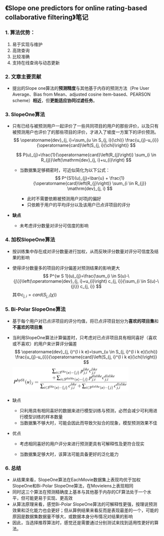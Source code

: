 ## 《Slope one predictors for online rating-based collaborative filtering》笔记

### 1. 算法优势：

1. 易于实现与维护
2. 高效查询
3. 比较准确
4. 支持在线查询与动态更新



### 2. 文章主要贡献

* 提出的Slope one算法的**预测精度**与其他基于内存的预测方法（Pre User Average、Bias from Mean、adjusted cosine item-based、PEARSON scheme）**相近**，但**更能适应协同过滤任务**。



### 3. SlopeOne算法

* 只有已经与被预测用户一起评价了一些共同项目的用户的那些评价，以及只有被预测用户也评价了的那些项目的评价，才进入了坡度一方案下的评价预测。
  $$
  \operatorname{dev}_{j, i}=\sum_{u \in S_{j, i}(\chi)} \frac{u_{j}-u_{i}}{\operatorname{card}\left(S_{j, i}(\chi)\right)}
  $$

  $$
  P(u)_{j}=\frac{1}{\operatorname{card}\left(R_{j}\right)} \sum_{i \in R_{j}}\left(\mathrm{dev}_{j, i}+u_{i}\right)
  $$

  * 当数据集足够稠密时，可近似简化为以下公式：
    $$
    P^{S1}(u)_{j}=\bar{u} + \frac{1}{\operatorname{card}\left(R_{j}\right)} \sum_{i \in R_{j}} \mathrm{dev}_{j, i}
    $$

    * 此时不需要依赖被预测用户对项j的偏好
    * 只依赖于用户的平均评分以及该用户已点评项目的评分

* **缺点**

  * 未考虑评分数量对评分可信度的影响



### 4. 加权SlopeOne算法

* 按训练集中存在成对评分数量进行加权，从而反映评分数量对评分可信度及结果的影响

* 使得评分数量多的项目的评分偏差对预测结果的影响更大
  $$
  P^{w S 1}(u)_{j}=\frac{\sum_{i \in S(u)-\{j\}}\left(\operatorname{dev}_{j, i}+u_{i}\right) c_{j, i}}{\sum_{i \in S(u)-\{j\}} c_{j, i}}
  $$
  其中$c_{j,i}=card(S_{j,i}(\chi))$



### 5. Bi-Polar SlopeOne算法

* 基于每个用户对已点评项目的评分均值，将已点评项目划分为**喜欢的项目集**和**不喜欢的项目集**

* 当利用SlopeOne算法计算偏差时，只考虑对已点评项目具有相同喜好（喜欢或不喜欢）的用户来计算评分偏差
  $$
  \operatorname{dev}_{j, i}^{l i k e}=\sum_{u \in S_{j, i}^{l i k e}(\chi)} \frac{u_{j}-u_{i}}{\operatorname{card}\left(S_{j, i}^{l i k e}(\chi)\right)}
  $$
  <img src="《Slope one predictors for online rating-based collaborative filtering》笔记.assets/image-20201124232545795.png" alt="image-20201124232545795" style="zoom:67%;" />

* 缺点

  * 只利用具有相同喜好的数据来进行模型训练与预测，必然会减少可利用进行模型训练的样本数量
  * 当数据集不够大时，可能会因此而导致欠拟合的现象，模型预测效果不佳

* 优点

  * 考虑相同喜好的用户评分来进行预测更具有可解释性及更符合现实

  * 当数据集足够大时，该算法可能具备更好的泛化能力

    

### 6. 总结

* 从结果来看，SlopeOne算法在EachMovie数据集上表现均优于加权SlopeOne和Bi-Polar SlopeOne算法，在Movielens上表现相同
* 同时这三个算法在预测精确度上基本与其他基于内存的CF算法处于一个水平，但可能更易于实现、更高效
* 从算法原理来看，感觉Bi-Polar SlopeOne算法的可解释性更强，按理说预测效果和泛化能力也会更好；但从算例结果来看反而是表现最差的一个，可能的原因是数据集数据量不够大，或数据本身分布情况对结果的影响
* 因此，当选择推荐算法时，感觉还是需要通过分别测试来找到适用性更好的算法。